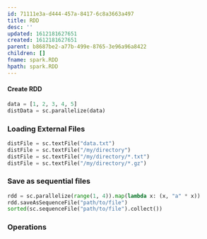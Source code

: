 ```yaml
---
id: 71111e3a-d444-457a-8417-6c8a3663a497
title: RDD
desc: ''
updated: 1612181627651
created: 1612181627651
parent: b8687be2-a77b-499e-8765-3e96a96a8422
children: []
fname: spark.RDD
hpath: spark.RDD
---
```

#### Create RDD

```python
data = [1, 2, 3, 4, 5]
distData = sc.parallelize(data)
```

### Loading External Files

```python
distFile = sc.textFile("data.txt")
distFile = sc.textFile("/my/directory")
distFile = sc.textFile("/my/directory/*.txt")
distFile = sc.textFile("/my/directory/*.gz")
```

### Save as sequential files

```python
rdd = sc.parallelize(range(1, 4)).map(lambda x: (x, "a" * x))
rdd.saveAsSequenceFile("path/to/file")
sorted(sc.sequenceFile("path/to/file").collect())
```

### Operations


